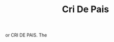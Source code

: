 ---
title: Cri De Pais
letter: C
permalink: "/definitions/bld-cri-de-pais.html"
body: or CRI DE PAIS. The
published_at: '2018-07-07'
source: Black's Law Dictionary 2nd Ed (1910)
layout: post
---